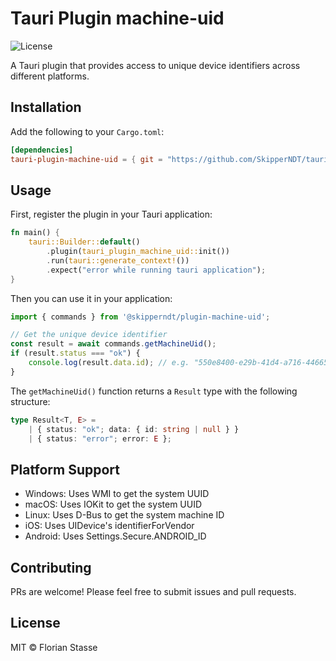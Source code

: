 # Tauri Plugin machine-uid

![License](https://img.shields.io/badge/license-MIT-blue)

A Tauri plugin that provides access to unique device identifiers across different platforms.

## Installation

Add the following to your `Cargo.toml`:

```toml
[dependencies]
tauri-plugin-machine-uid = { git = "https://github.com/SkipperNDT/tauri-plugin-machine-uid" }
```

## Usage

First, register the plugin in your Tauri application:

```rust
fn main() {
    tauri::Builder::default()
        .plugin(tauri_plugin_machine_uid::init())
        .run(tauri::generate_context!())
        .expect("error while running tauri application");
}
```

Then you can use it in your application:

```typescript
import { commands } from '@skipperndt/plugin-machine-uid';

// Get the unique device identifier
const result = await commands.getMachineUid();
if (result.status === "ok") {
    console.log(result.data.id); // e.g. "550e8400-e29b-41d4-a716-446655440000"
}
```

The `getMachineUid()` function returns a `Result` type with the following structure:

```typescript
type Result<T, E> = 
    | { status: "ok"; data: { id: string | null } }
    | { status: "error"; error: E };
```

## Platform Support

- Windows: Uses WMI to get the system UUID
- macOS: Uses IOKit to get the system UUID
- Linux: Uses D-Bus to get the system machine ID
- iOS: Uses UIDevice's identifierForVendor
- Android: Uses Settings.Secure.ANDROID_ID

## Contributing

PRs are welcome! Please feel free to submit issues and pull requests.

## License

MIT © Florian Stasse

